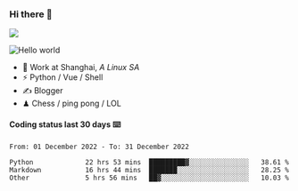 ### Hi there 👋
![](https://komarev.com/ghpvc/?username=Xuhandsome)


<img src="https://github-readme-stats.vercel.app/api?username=XuHandsome&show_icons=true&theme=merko" alt="Hello world">

<br/>

- 🍻  Work at Shanghai, _A Linux SA_
- ⚡  Python / Vue / Shell
- ✍️  Blogger
- ♟  Chess / ping pong / LOL

#### Coding status last 30 days ⌨️

<!--START_SECTION:waka-->

```text
From: 01 December 2022 - To: 31 December 2022

Python             22 hrs 53 mins  █████████▓░░░░░░░░░░░░░░░   38.61 %
Markdown           16 hrs 44 mins  ███████░░░░░░░░░░░░░░░░░░   28.25 %
Other              5 hrs 56 mins   ██▓░░░░░░░░░░░░░░░░░░░░░░   10.03 %
```

<!--END_SECTION:waka-->

